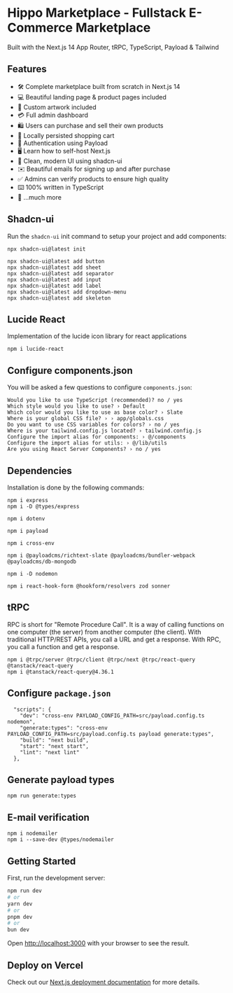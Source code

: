 # Hippo Marketplace - Fullstack E-Commerce Marketplace

Built with the Next.js 14 App Router, tRPC, TypeScript, Payload & Tailwind

## Features

- 🛠️ Complete marketplace built from scratch in Next.js 14
- 💻 Beautiful landing page & product pages included
- 🎨 Custom artwork included
- 💳 Full admin dashboard
- 🛍️ Users can purchase and sell their own products
- 🛒 Locally persisted shopping cart
- 🔑 Authentication using Payload
- 🖥️ Learn how to self-host Next.js
- 🌟 Clean, modern UI using shadcn-ui
- ✉️ Beautiful emails for signing up and after purchase
- ✅ Admins can verify products to ensure high quality
- ⌨️ 100% written in TypeScript
- 🎁 ...much more

## Shadcn-ui

Run the `shadcn-ui` init command to setup your project and add components:

```
npx shadcn-ui@latest init
```

```
npx shadcn-ui@latest add button
npx shadcn-ui@latest add sheet
npx shadcn-ui@latest add separator
npx shadcn-ui@latest add input
npx shadcn-ui@latest add label
npx shadcn-ui@latest add dropdown-menu
npx shadcn-ui@latest add skeleton
```

## Lucide React

Implementation of the lucide icon library for react applications

```
npm i lucide-react
```

## Configure components.json

You will be asked a few questions to configure `components.json`:

```
Would you like to use TypeScript (recommended)? no / yes
Which style would you like to use? › Default
Which color would you like to use as base color? › Slate
Where is your global CSS file? › › app/globals.css
Do you want to use CSS variables for colors? › no / yes
Where is your tailwind.config.js located? › tailwind.config.js
Configure the import alias for components: › @/components
Configure the import alias for utils: › @/lib/utils
Are you using React Server Components? › no / yes
```

## Dependencies

Installation is done by the following commands:

```
npm i express
npm i -D @types/express
```

```
npm i dotenv
```

```
npm i payload
```

```
npm i cross-env
```

```
npm i @payloadcms/richtext-slate @payloadcms/bundler-webpack @payloadcms/db-mongodb
```

```
npm i -D nodemon
```

```
npm i react-hook-form @hookform/resolvers zod sonner
```

## tRPC
RPC is short for "Remote Procedure Call". It is a way of calling functions on one computer (the server) from another computer (the client). With traditional HTTP/REST APIs, you call a URL and get a response. With RPC, you call a function and get a response.
```
npm i @trpc/server @trpc/client @trpc/next @trpc/react-query @tanstack/react-query
npm i @tanstack/react-query@4.36.1
```

## Configure `package.json`
```
  "scripts": {
    "dev": "cross-env PAYLOAD_CONFIG_PATH=src/payload.config.ts nodemon",
    "generate:types": "cross-env PAYLOAD_CONFIG_PATH=src/payload.config.ts payload generate:types",
    "build": "next build",
    "start": "next start",
    "lint": "next lint"
  },
  ```

## Generate payload types
```
npm run generate:types
```

## E-mail verification
```
npm i nodemailer
npm i --save-dev @types/nodemailer
```

## Getting Started

First, run the development server:

```bash
npm run dev
# or
yarn dev
# or
pnpm dev
# or
bun dev
```

Open [http://localhost:3000](http://localhost:3000) with your browser to see the result.

## Deploy on Vercel

Check out our [Next.js deployment documentation](https://nextjs.org/docs/deployment) for more details.
